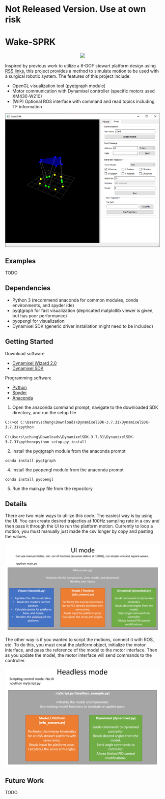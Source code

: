 # Not Released Version. Use at own risk

# Wake-SPRK
<p align="center">
<img src=Media/Steve%20Dance.gif>
</p>

Inspired by previous work to utilize a 6-DOF stewart platform design using [RSS links][1], this project provides a method to simulate motion to be used with a surgical robotic system.
The features of this project include:
* OpenGL visualization tool (pyqtgraph module)
* Motor communication with Dynamixel controller (specific motors used XM430-W210)
* (WIP) Optional ROS interface with command and read topics including TF information

<p align="center">
<img src=Media/ui.PNG>
</p>

## Examples
TODO 

## Dependencies
* Python 3 (recommend anaconda for common modules, conda environments, and spyder ide)
* pyqtgraph for fast visualization (depricated matplotlib viewer is given, but has poor performance)
* pyopengl for visualization
* Dynamixel SDK (generic driver installation might need to be included)

## Getting Started
Download software
* [Dynamixel Wizard 2.0][2]
* [Dynamixel SDK][3]

Programming software
* [Python][4] 
* [Spyder][5] 
* [Anaconda][6] 

1. Open the anaconda command prompt, navigate to the downloaded SDK directory, and run the setup file
```
C:\>cd C:\Users\schung\Downloads\DynamixelSDK-3.7.31\DynamixelSDK-3.7.31\python

C:\Users\schung\Downloads\DynamixelSDK-3.7.31\DynamixelSDK-3.7.31\python>python setup.py install
```
2. Install the pyqtgraph module from the anaconda prompt
```
conda install pyqtgraph
```
4. Install the pyopengl module from the anaconda prompt
```
conda install pyopengl
```
5. Run the main.py file from the repository

## Details
There are two main ways to utilize this code. The easiest way is by using the UI. You can create desired trajecties at 100Hz sampling rate in a csv and then pass it through the UI to run the platform motion. Currently to loop a motion, you must manually just made the csv longer by copy and pasting the values.

![UIMode](Media/UI%20Mode.PNG)

The other way is if you wanted to script the motions, connect it with ROS, etc. To do this, you must creat the platform object, initialize the motor interface, and pass the reference of the model to the motor interface. Then as you update the model, the motor interface will send commands to the controller.

![HeadlessMode](Media/Headless%20Mode.PNG)

## Future Work
TODO


[1]: https://github.com/BerkeleyAutomation/sprk]
[2]: https://emanual.robotis.com/docs/en/software/dynamixel/dynamixel_wizard2/#software-installation
[3]: https://emanual.robotis.com/docs/en/software/dynamixel/dynamixel_sdk/download/#repository
[4]: https://www.python.org/downloads/
[5]: https://www.spyder-ide.org/
[6]: https://www.anaconda.com/
[SteveDance]: Media/Steve%20Dance.gif
